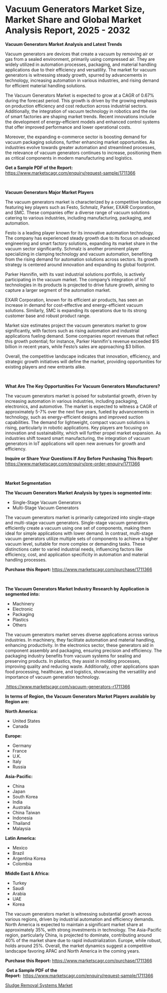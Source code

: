 <p><h1>Vacuum Generators Market Size, Market Share and Global Market Analysis Report, 2025 - 2032</h1></p><p><strong>Vacuum Generators Market Analysis and Latest Trends</strong></p>
<p><p>Vacuum generators are devices that create a vacuum by removing air or gas from a sealed environment, primarily using compressed air. They are widely utilized in automation processes, packaging, and material handling applications due to their efficiency and versatility. The market for vacuum generators is witnessing steady growth, spurred by advancements in technology, increasing automation in various industries, and rising demand for efficient material handling solutions.</p><p>The Vacuum Generators Market is expected to grow at a CAGR of 0.67% during the forecast period. This growth is driven by the growing emphasis on production efficiency and cost reduction across industrial sectors. Additionally, the integration of vacuum technology in robotics and the rise of smart factories are shaping market trends. Recent innovations include the development of energy-efficient models and enhanced control systems that offer improved performance and lower operational costs.</p><p>Moreover, the expanding e-commerce sector is boosting demand for vacuum packaging solutions, further enhancing market opportunities. As industries evolve towards greater automation and streamlined processes, the relevance of vacuum generators continues to increase, positioning them as critical components in modern manufacturing and logistics.</p></p>
<p><strong>Get a Sample PDF of the Report:&nbsp;</strong> <a href="https://www.marketscagr.com/enquiry/request-sample/1711366?utm_campaign=2004&utm_medium=2&utm_source=Github&utm_content=ia&utm_term=08042025&utm_id=vacuum-generators">https://www.marketscagr.com/enquiry/request-sample/1711366</a></p>
<p>&nbsp;</p>
<p><strong>Vacuum Generators Major Market Players</strong></p>
<p><p>The vacuum generators market is characterized by a competitive landscape featuring key players such as Festo, Schmalz, Parker, EXAIR Corporation, and SMC. These companies offer a diverse range of vacuum solutions catering to various industries, including manufacturing, packaging, and automation.</p><p>Festo is a leading player known for its innovative automation technology. The company has experienced steady growth due to its focus on advanced engineering and smart factory solutions, expanding its market share in the vacuum sector significantly. Schmalz is another prominent player specializing in clamping technology and vacuum automation, benefiting from the rising demand for automation solutions across sectors. Its growth strategy is centered around innovation and expanding its global footprint.</p><p>Parker Hannifin, with its vast industrial solutions portfolio, is actively participating in the vacuum market. The company’s integration of IoT technologies in its products is projected to drive future growth, aiming to capture a larger segment of the automation market.</p><p>EXAIR Corporation, known for its efficient air products, has seen an increase in demand for cost-effective and energy-efficient vacuum solutions. Similarly, SMC is expanding its operations due to its strong customer base and robust product range.</p><p>Market size estimates project the vacuum generators market to grow significantly, with factors such as rising automation and industrial applications fueling demand. Some companies report revenues that reflect this growth potential; for instance, Parker Hannifin's revenue exceeded $15 billion in recent years, while Festo’s sales are approaching $3 billion.</p><p>Overall, the competitive landscape indicates that innovation, efficiency, and strategic growth initiatives will define the market, providing opportunities for existing players and new entrants alike.</p></p>
<p>&nbsp;</p>
<p><strong>What Are The Key Opportunities For Vacuum Generators Manufacturers?</strong></p>
<p><p>The vacuum generators market is poised for substantial growth, driven by increasing automation in various industries, including packaging, electronics, and automotive. The market is expected to witness a CAGR of approximately 5-7% over the next five years, fueled by advancements in technology, such as energy-efficient designs and improved suction capabilities. The demand for lightweight, compact vacuum solutions is rising, particularly in robotic applications. Key players are focusing on innovation and sustainability, which will further propel market expansion. As industries shift toward smart manufacturing, the integration of vacuum generators in IoT applications will open new avenues for growth and efficiency.</p></p>
<p><strong>Inquire or Share Your Questions If Any Before Purchasing This Report:</strong> <a href="https://www.marketscagr.com/enquiry/pre-order-enquiry/1711366?utm_campaign=2004&utm_medium=2&utm_source=Github&utm_content=ia&utm_term=08042025&utm_id=vacuum-generators">https://www.marketscagr.com/enquiry/pre-order-enquiry/1711366</a></p>
<p>&nbsp;</p>
<p><strong>Market Segmentation</strong></p>
<p><strong>The Vacuum Generators Market Analysis by types is segmented into:</strong></p>
<p><ul><li>Single-Stage Vacuum Generators</li><li>Multi-Stage Vacuum Generators</li></ul></p>
<p><p>The vacuum generators market is primarily categorized into single-stage and multi-stage vacuum generators. Single-stage vacuum generators efficiently create a vacuum using one set of components, making them ideal for simple applications with lower demand. In contrast, multi-stage vacuum generators utilize multiple sets of components to achieve a higher vacuum level, suitable for more complex or demanding tasks. These distinctions cater to varied industrial needs, influencing factors like efficiency, cost, and application specificity in automation and material handling processes.</p></p>
<p><strong>Purchase this Report:&nbsp;</strong><a href="https://www.marketscagr.com/purchase/1711366?utm_campaign=2004&utm_medium=2&utm_source=Github&utm_content=ia&utm_term=08042025&utm_id=vacuum-generators">https://www.marketscagr.com/purchase/1711366</a></p>
<p>&nbsp;</p>
<p><strong>The Vacuum Generators Market Industry Research by Application is segmented into:</strong></p>
<p><ul><li>Machinery</li><li>Electronic</li><li>Packaging</li><li>Plastics</li><li>Others</li></ul></p>
<p><p>The vacuum generators market serves diverse applications across various industries. In machinery, they facilitate automation and material handling, enhancing productivity. In the electronics sector, these generators aid in component assembly and packaging, ensuring precision and efficiency. The packaging industry benefits from vacuum systems for sealing and preserving products. In plastics, they assist in molding processes, improving quality and reducing waste. Additionally, other applications span food processing, healthcare, and logistics, showcasing the versatility and importance of vacuum generation technology.</p></p>
<p><a href="https://www.marketscagr.com/vacuum-generators-r1711366?utm_campaign=2004&utm_medium=2&utm_source=Github&utm_content=ia&utm_term=08042025&utm_id=vacuum-generators">&nbsp;https://www.marketscagr.com/vacuum-generators-r1711366</a></p>
<p><strong>In terms of Region, the Vacuum Generators Market Players available by Region are:</strong></p>
<p>
    <p> <strong> North America: </strong>
        <ul>
            <li>United States</li>
            <li>Canada</li>
        </ul>
        </p> 
    <p> <strong> Europe: </strong>
        <ul>
            <li>Germany</li>
            <li>France</li>
            <li>U.K.</li>
            <li>Italy</li>
            <li>Russia</li>
        </ul>
        </p> 
    <p> <strong> Asia-Pacific: </strong>
        <ul>
            <li>China</li>
            <li>Japan</li>
            <li>South Korea</li>
            <li>India</li>
            <li>Australia</li>
            <li>China Taiwan</li>
            <li>Indonesia</li>
            <li>Thailand</li>
            <li>Malaysia</li>
        </ul>
        </p> 
    <p> <strong> Latin America: </strong>
        <ul>
            <li>Mexico</li>
            <li>Brazil</li>
            <li>Argentina Korea</li>
            <li>Colombia</li>
        </ul>
        </p> 
    <p> <strong> Middle East & Africa: </strong>
        <ul>
            <li>Turkey</li>
            <li>Saudi</li>
            <li>Arabia</li>
            <li>UAE</li>
            <li>Korea</li>
        </ul>
    </p>
    </p>
<p><p>The vacuum generators market is witnessing substantial growth across various regions, driven by industrial automation and efficiency demands. North America is expected to maintain a significant market share at approximately 35%, with strong investments in technology. The Asia-Pacific region, particularly China, is projected to dominate, contributing around 40% of the market share due to rapid industrialization. Europe, while robust, holds around 25%. Overall, the market dynamics suggest a competitive landscape favoring APAC and North America in the coming years.</p></p>
<p><strong>Purchase this Report: </strong><a href="https://www.marketscagr.com/purchase/1711366?utm_campaign=2004&utm_medium=2&utm_source=Github&utm_content=ia&utm_term=08042025&utm_id=vacuum-generators">https://www.marketscagr.com/purchase/1711366</a></p>
<p>&nbsp;<strong>Get a Sample PDF of the Report:&nbsp;&nbsp;</strong><a href="https://www.marketscagr.com/enquiry/request-sample/1711366?utm_campaign=2004&utm_medium=2&utm_source=Github&utm_content=ia&utm_term=08042025&utm_id=vacuum-generators">https://www.marketscagr.com/enquiry/request-sample/1711366</a></p>
<p><strong></strong></p>
<p><p><a href="https://github.com/globismark/Market-Research-Report-List-6/blob/main/sludge-removal-systems-market.md?utm_campaign=2004&utm_medium=2&utm_source=Github&utm_content=ia&utm_term=08042025&utm_id=vacuum-generators">Sludge Removal Systems Market</a></p></p>